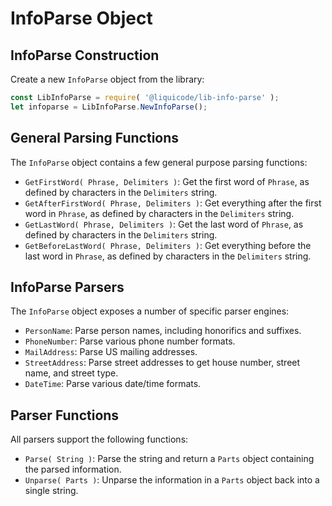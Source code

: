 
# InfoParse Object


## InfoParse Construction

Create a new `InfoParse` object from the library:

```javascript
const LibInfoParse = require( '@liquicode/lib-info-parse' );
let infoparse = LibInfoParse.NewInfoParse();
```


## General Parsing Functions

The `InfoParse` object contains a few general purpose parsing functions:

- `GetFirstWord( Phrase, Delimiters )`: Get the first word of `Phrase`, as defined by characters in the `Delimiters` string.
- `GetAfterFirstWord( Phrase, Delimiters )`: Get everything after the first word in `Phrase`, as defined by characters in the `Delimiters` string.
- `GetLastWord( Phrase, Delimiters )`: Get the last word of `Phrase`, as defined by characters in the `Delimiters` string.
- `GetBeforeLastWord( Phrase, Delimiters )`: Get everything before the last word in `Phrase`, as defined by characters in the `Delimiters` string.


## InfoParse Parsers

The `InfoParse` object exposes a number of specific parser engines:

- `PersonName`: Parse person names, including honorifics and suffixes.
- `PhoneNumber`: Parse various phone number formats.
- `MailAddress`: Parse US mailing addresses.
- `StreetAddress`: Parse street addresses to get house number, street name, and street type.
- `DateTime`: Parse various date/time formats.


## Parser Functions

All parsers support the following functions:

- `Parse( String )`: Parse the string and return a `Parts` object containing the parsed information.
- `Unparse( Parts )`: Unparse the information in a `Parts` object back into a single string.

